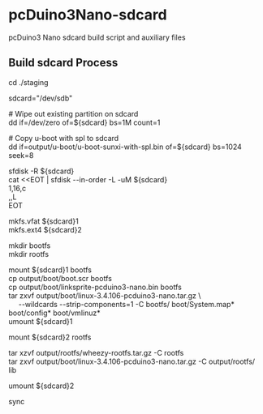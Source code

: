 # pcDuino3Nano-sdcard

pcDuino3 Nano sdcard build script and auxiliary files

Build sdcard Process
--------------------
cd ./staging

sdcard="/dev/sdb"

\# Wipe out existing partition on sdcard  
dd if=/dev/zero of=${sdcard} bs=1M count=1

\# Copy u-boot with spl to sdcard  
dd if=output/u-boot/u-boot-sunxi-with-spl.bin of=${sdcard} bs=1024 seek=8

sfdisk -R ${sdcard}  
cat <<EOT | sfdisk --in-order -L -uM ${sdcard}  
1,16,c  
,,L  
EOT  

mkfs.vfat ${sdcard}1  
mkfs.ext4 ${sdcard}2  

mkdir bootfs  
mkdir rootfs  

mount ${sdcard}1 bootfs  
cp output/boot/boot.scr bootfs  
cp output/boot/linksprite-pcduino3-nano.bin bootfs  
tar zxvf output/boot/linux-3.4.106-pcduino3-nano.tar.gz \\  
&nbsp;&nbsp;&nbsp;&nbsp; --wildcards --strip-components=1 -C bootfs/ boot/System.map* boot/config* boot/vmlinuz*  
umount ${sdcard}1

mount ${sdcard}2 rootfs

tar xzvf output/rootfs/wheezy-rootfs.tar.gz -C rootfs  
tar zxvf output/boot/linux-3.4.106-pcduino3-nano.tar.gz -C output/rootfs/ lib  

umount ${sdcard}2

sync
